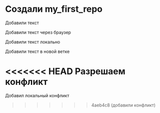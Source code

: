 ﻿# Создали my_first_repo

Добавили текст

Добавили текст через браузер

Добавили текст локально

Добавили текст в новой ветке 

<<<<<<< HEAD
Разрешаем конфликт
=======
Добавил локальный конфликт
>>>>>>> 4aeb4c8 (добавили конфликт)
